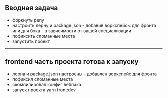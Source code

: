 ## Вводная задача
- форкнуть репу
- настроить лерну и package.json - добавив воркспейсы для фронта или для бэка - в зависимости от вашей специализации
- пофиксить сломанные места
- запустить проект

*********************************************************
## frontend часть проекта готова к запуску
- лерна и package.json настроены - добавлен воркспейс для фронта
- пофиксил сломанные места
- скомпилировал конфиг вебпака.
- запуск проекта yarn front:dev
